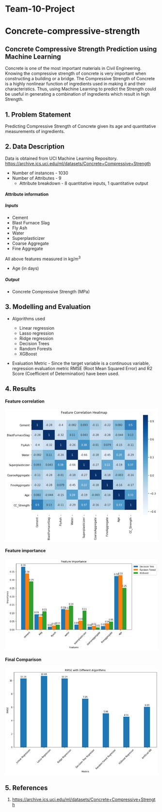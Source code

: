 # Team-10-Project
# Concrete-compressive-strength

## Concrete Compressive Strength Prediction using Machine Learning

Concrete is one of the most important materials in Civil Engineering. Knowing the compressive strength of concrete is very important when constructing a building or a bridge. The Compressive Strength of Concrete is a highly nonlinear function of ingredients used in making it and their characteristics. Thus, using Machine Learning to predict the Strength could be useful in generating a combination of ingredients which result in high Strength.


## 1. Problem Statement
Predicting Compressive Strength of Concrete given its age and quantitative measurements of ingredients.

## 2. Data Description

Data is obtained from UCI Machine Learning Repository.
https://archive.ics.uci.edu/ml/datasets/Concrete+Compressive+Strength

* Number of instances - 1030
* Number of Attributes - 9
  * Attribute breakdown - 8 quantitative inputs, 1 quantitative output

#### Attribute information
##### Inputs
* Cement
* Blast Furnace Slag
* Fly Ash
* Water
* Superplasticizer
* Coarse Aggregate
* Fine Aggregate

All above features measured in kg/$m^3$

* Age (in days)

##### Output
* Concrete Compressive Strength (MPa)

## 3. Modelling and Evaluation

* Algorithms used
  * Linear regression
  * Lasso regression
  * Ridge regression
  * Decision Trees
  * Random Forests
  * XGBoost 

* Evaluation Metric - Since the target variable is a continuous variable, regression evaluation metric RMSE (Root Mean Squared Error) and R2 Score (Coefficient of Determination) have been used.

## 4. Results

#### Feature correlation
![Feature correlation](https://github.com/rakshit2508/Team-10-Project/blob/main/imgs/corr.png)
#### Feature importance
![Feature importance](https://github.com/rakshit2508/Team-10-Project/blob/main/imgs/FEATUREIMPORTANCE_CSP.png)
#### Final Comparison
![Final Comparison](https://github.com/rakshit2508/Team-10-Project/blob/main/imgs/RMSE_FINAL_CSP.png)


## 5. References
1. https://archive.ics.uci.edu/ml/datasets/Concrete+Compressive+Strength
